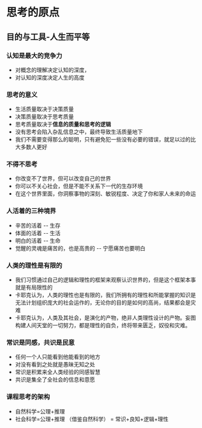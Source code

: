 # 思考的原点
## 目的与工具-人生而平等
### 认知是最大的竞争力
  * 对概念的理解决定认知的深度，
  * 对认知的深度决定人生的高度
### 思考的意义
* 生活质量取决于决策质量
* 决策质量取决于思考质量
* 思考质量取决于**信息的质量和思考的逻辑**
* 没有思考会陷入杂乱信息之中，最终导致生活质量地下
* 我们不需要变得那么的聪明，只有避免犯一些没有必要的错误，就足以过的比大多数人更好
### 不得不思考
* 你改变不了世界，但可以改变自己的世界
* 你可以不关心社会，但是不能不关系下一代的生存环境
* 在这个世界里面，你洞察事物的深刻、敏锐程度、决定了你和家人未来的命运
### 人活着的三种境界
* 辛苦的活着 -- 生存
* 体面的活着 -- 生活
* 明白的活着 -- 生命
* 觉醒的灵魂是痛苦的，也是高贵的 -- 宁愿痛苦也要明白
### 人类的理性是有限的
* 我们习惯通过自己的逻辑和理性的框架来观察认识世界的，但是这个框架本事就是有局限性的
* 卡耶克认为，人类的理性也是有限的，我们所拥有的理性和所能掌握的知识是无法计划组织庞大的社会运作的，无论你的目的是如何的高尚，结果都会是灾难
* 卡耶克认为，人类及其社会，是演化的产物，绝非人类理性设计的产物。妄图构建人间天堂的一切努力，都是理性的自负，终将带来匮乏，奴役和灾难。
### 常识是同感，共识是民意
* 任何一个人只能看到他能看到的地方
* 对没有看到之处就是愚昧无知之处
* 常识是积累来全人类经验的同感智慧
* 共识是集全了全社会的信息和意愿
### 课程思考的架构
* 自然科学=公理+推理
* 社会科学=公理+推理  （借鉴自然科学）
        = 常识+良知+逻辑+理性
